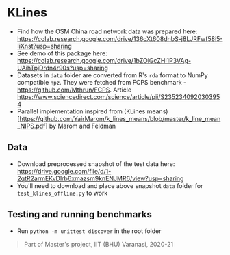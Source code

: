 # KLines

- Find how the OSM China road network data was prepared here: https://colab.research.google.com/drive/136cXt608dnbS-j8LJRFwf58i5-IiXnst?usp=sharing
- See demo of this package here: https://colab.research.google.com/drive/1bZOiGcZHl1P3VAg-UAihTpjDrdn4r90s?usp=sharing
- Datasets in `data` folder are converted from R's `rda` format to NumPy compatible `npz`. They were fetched from FCPS benchmark - https://github.com/Mthrun/FCPS. Article https://www.sciencedirect.com/science/article/pii/S2352340920303954
- Parallel implementation inspired from (KLines means)[https://github.com/YairMarom/k_lines_means/blob/master/k_line_mean_NIPS.pdf] by Marom and Feldman

## Data
- Download preprocessed snapshot of the test data here: https://drive.google.com/file/d/1-2qtR2armEKvDlrb6xmazsm9knENJMR6/view?usp=sharing
- You'll need to download and place above snapshot `data` folder for `test_klines_offline.py` to work

## Testing and running benchmarks
- Run `python -m unittest discover` in the root folder

> Part of Master's project, IIT (BHU) Varanasi, 2020-21